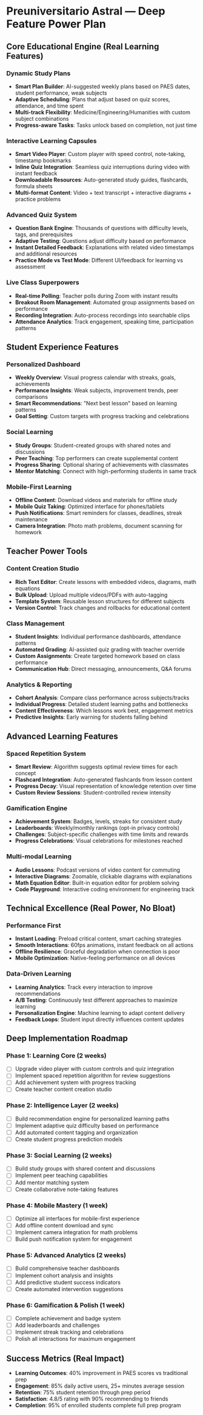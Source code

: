 # Preuniversitario Astral — Deep Feature Power Plan

## Core Educational Engine (Real Learning Features)

### Dynamic Study Plans
- **Smart Plan Builder**: AI-suggested weekly plans based on PAES dates, student performance, weak subjects
- **Adaptive Scheduling**: Plans that adjust based on quiz scores, attendance, and time spent
- **Multi-track Flexibility**: Medicine/Engineering/Humanities with custom subject combinations
- **Progress-aware Tasks**: Tasks unlock based on completion, not just time

### Interactive Learning Capsules
- **Smart Video Player**: Custom player with speed control, note-taking, timestamp bookmarks
- **Inline Quiz Integration**: Seamless quiz interruptions during video with instant feedback
- **Downloadable Resources**: Auto-generated study guides, flashcards, formula sheets
- **Multi-format Content**: Video + text transcript + interactive diagrams + practice problems

### Advanced Quiz System
- **Question Bank Engine**: Thousands of questions with difficulty levels, tags, and prerequisites
- **Adaptive Testing**: Questions adjust difficulty based on performance
- **Instant Detailed Feedback**: Explanations with related video timestamps and additional resources
- **Practice Mode vs Test Mode**: Different UI/feedback for learning vs assessment

### Live Class Superpowers
- **Real-time Polling**: Teacher polls during Zoom with instant results
- **Breakout Room Management**: Automated group assignments based on performance
- **Recording Integration**: Auto-process recordings into searchable clips
- **Attendance Analytics**: Track engagement, speaking time, participation patterns

## Student Experience Features

### Personalized Dashboard
- **Weekly Overview**: Visual progress calendar with streaks, goals, achievements
- **Performance Insights**: Weak subjects, improvement trends, peer comparisons
- **Smart Recommendations**: "Next best lesson" based on learning patterns
- **Goal Setting**: Custom targets with progress tracking and celebrations

### Social Learning
- **Study Groups**: Student-created groups with shared notes and discussions
- **Peer Teaching**: Top performers can create supplemental content
- **Progress Sharing**: Optional sharing of achievements with classmates
- **Mentor Matching**: Connect with high-performing students in same track

### Mobile-First Learning
- **Offline Content**: Download videos and materials for offline study
- **Mobile Quiz Taking**: Optimized interface for phones/tablets
- **Push Notifications**: Smart reminders for classes, deadlines, streak maintenance
- **Camera Integration**: Photo math problems, document scanning for homework

## Teacher Power Tools

### Content Creation Studio
- **Rich Text Editor**: Create lessons with embedded videos, diagrams, math equations
- **Bulk Upload**: Upload multiple videos/PDFs with auto-tagging
- **Template System**: Reusable lesson structures for different subjects
- **Version Control**: Track changes and rollbacks for educational content

### Class Management
- **Student Insights**: Individual performance dashboards, attendance patterns
- **Automated Grading**: AI-assisted quiz grading with teacher override
- **Custom Assignments**: Create targeted homework based on class performance
- **Communication Hub**: Direct messaging, announcements, Q&A forums

### Analytics & Reporting
- **Cohort Analysis**: Compare class performance across subjects/tracks
- **Individual Progress**: Detailed student learning paths and bottlenecks
- **Content Effectiveness**: Which lessons work best, engagement metrics
- **Predictive Insights**: Early warning for students falling behind

## Advanced Learning Features

### Spaced Repetition System
- **Smart Review**: Algorithm suggests optimal review times for each concept
- **Flashcard Integration**: Auto-generated flashcards from lesson content
- **Progress Decay**: Visual representation of knowledge retention over time
- **Custom Review Sessions**: Student-controlled review intensity

### Gamification Engine
- **Achievement System**: Badges, levels, streaks for consistent study
- **Leaderboards**: Weekly/monthly rankings (opt-in privacy controls)
- **Challenges**: Subject-specific challenges with time limits and rewards
- **Progress Celebrations**: Visual celebrations for milestones reached

### Multi-modal Learning
- **Audio Lessons**: Podcast versions of video content for commuting
- **Interactive Diagrams**: Zoomable, clickable diagrams with explanations
- **Math Equation Editor**: Built-in equation editor for problem solving
- **Code Playground**: Interactive coding environment for engineering track

## Technical Excellence (Real Power, No Bloat)

### Performance First
- **Instant Loading**: Preload critical content, smart caching strategies
- **Smooth Interactions**: 60fps animations, instant feedback on all actions
- **Offline Resilience**: Graceful degradation when connection is poor
- **Mobile Optimization**: Native-feeling performance on all devices

### Data-Driven Learning
- **Learning Analytics**: Track every interaction to improve recommendations
- **A/B Testing**: Continuously test different approaches to maximize learning
- **Personalization Engine**: Machine learning to adapt content delivery
- **Feedback Loops**: Student input directly influences content updates

## Deep Implementation Roadmap

### Phase 1: Learning Core (2 weeks)
- [ ] Upgrade video player with custom controls and quiz integration
- [ ] Implement spaced repetition algorithm for review suggestions
- [ ] Add achievement system with progress tracking
- [ ] Create teacher content creation studio

### Phase 2: Intelligence Layer (2 weeks)
- [ ] Build recommendation engine for personalized learning paths
- [ ] Implement adaptive quiz difficulty based on performance
- [ ] Add automated content tagging and organization
- [ ] Create student progress prediction models

### Phase 3: Social Learning (2 weeks)
- [ ] Build study groups with shared content and discussions
- [ ] Implement peer teaching capabilities
- [ ] Add mentor matching system
- [ ] Create collaborative note-taking features

### Phase 4: Mobile Mastery (1 week)
- [ ] Optimize all interfaces for mobile-first experience
- [ ] Add offline content download and sync
- [ ] Implement camera integration for math problems
- [ ] Build push notification system for engagement

### Phase 5: Advanced Analytics (2 weeks)
- [ ] Build comprehensive teacher dashboards
- [ ] Implement cohort analysis and insights
- [ ] Add predictive student success indicators
- [ ] Create automated intervention suggestions

### Phase 6: Gamification & Polish (1 week)
- [ ] Complete achievement and badge system
- [ ] Add leaderboards and challenges
- [ ] Implement streak tracking and celebrations
- [ ] Polish all interactions for maximum engagement

## Success Metrics (Real Impact)
- **Learning Outcomes**: 40% improvement in PAES scores vs traditional prep
- **Engagement**: 85% daily active users, 25+ minutes average session
- **Retention**: 75% student retention through prep period
- **Satisfaction**: 4.8/5 rating with 90% recommending to friends
- **Completion**: 95% of enrolled students complete full prep program
